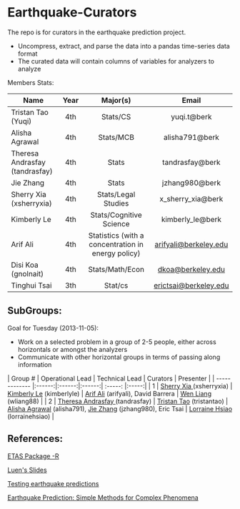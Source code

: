 Earthquake-Curators
===================

The repo is for curators in the earthquake prediction project.
- Uncompress, extract, and parse the data into a pandas time-series data format
- The curated data will contain columns of variables for analyzers to analyze


Members Stats: 

| Name             | Year  |  Major(s) |Email|
| -------------    |:------:| :-----: |:-----:|
| Tristan Tao (Yuqi)| 4th |  Stats/CS |yuqi.t@berk |
| Alisha Agrawal    | 4th |  Stats/MCB|alisha791@berk|
| Theresa Andrasfay (tandrasfay)|4th|Stats | tandrasfay@berk |
| Jie Zhang| 4th |  Stats | jzhang980@berk |
| Sherry Xia (xsherryxia)| 4th | Stats/Legal Studies | x_sherry_xia@berk|
| Kimberly Le| 4th | Stats/Cognitive Science | kimberly_le@berk|
| Arif Ali| 4th | Statistics (with a concentration in energy policy)|arifyali@berkeley.edu|
| Disi Koa (gnolnait)| 4th | Stats/Math/Econ | dkoa@berkeley.edu|
| Tinghui Tsai       | 3th | Stat/cs         | erictsai@berkeley.edu



SubGroups:
-------
Goal for Tuesday (2013-11-05):
- Work on a selected problem in a group of 2-5 people, either across horizontals or amongst the analyzers
- Communicate with other horizontal groups in terms of passing along information


| Group  #          | Operational Lead | Technical Lead | Curators | Presenter | 
| -------------    |:------:|:------:|:------:| :-----: |:-----:|
| 1 | <a href="https://github.com/xsherryxia">Sherry Xia </a>(xsherryxia) | <a href="https://github.com/kimberlyle"> Kimberly Le</a> (kimberlyle) | <a href="https://github.com/arifyali">Arif Ali</a> (arifyali), David Barrera | <a href="https://https://github.com/wliang88"> Wen Liang</a> (wliang88) | 
| 2 | <a href="https://github.com/tandrasfay">Theresa Andrasfay </a>(tandrasfay) | <a href="https://github.com/tristantao"> Tristan Tao</a> (tristantao) | <a href="https://github.com/alisha791">Alisha Agrawal</a> (alisha791), <a href="https://github.com/jzhang980">  Jie Zhang</a> (jzhang980), Eric Tsai | <a href="https://https://github.com/lorrainehsiao"> Lorraine Hsiao</a> (lorrainehsiao) | 




References: 
------------

[ETAS Package -R](http://cran.r-project.org/web/packages/ETAS/ETAS.pdf)

[Luen's Slides](http://www.stat.berkeley.edu/~bradluen/slides.pdf)

[Testing earthquake predictions](http://projecteuclid.org/DPubS?verb=Display&version=1.0&service=UI&handle=euclid.imsc/1207580090&page=record)

[Earthquake Prediction: Simple Methods for Complex Phenomena](http://escholarship.org/uc/item/22p7f44k#page-21)
